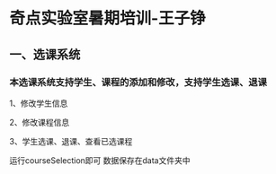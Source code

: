 # 奇点实验室暑期培训-王子铮

##  一、选课系统

### 本选课系统支持学生、课程的添加和修改，支持学生选课、退课

1、修改学生信息

2、修改课程信息

3、学生选课、退课、查看已选课程

运行courseSelection即可
数据保存在data文件夹中